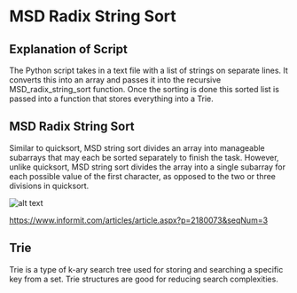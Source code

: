 # MSD Radix String Sort

## Explanation of Script
The Python script takes in a text file with a list of strings on separate lines.
It converts this into an array and passes it into the recursive MSD_radix_string_sort function.
Once the sorting is done this sorted list is passed into a function that stores everything into a Trie.


## MSD Radix String Sort
Similar to quicksort, MSD string sort divides an array into manageable subarrays that may each be sorted separately to finish the task. However, unlike quicksort, MSD string sort divides the array into a single subarray for each possible value of the first character, as opposed to the two or three divisions in quicksort.

![alt text](https://ptgmedia.pearsoncmg.com/images/exc01_9780133799118/elementLinks/05fig11.jpg)

https://www.informit.com/articles/article.aspx?p=2180073&seqNum=3

## Trie
Trie is a type of k-ary search tree used for storing and searching a specific key from a set. Trie structures are good for reducing search complexities.
